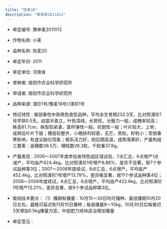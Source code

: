 ```yaml
---
title: "宛麦20"
description: "豫审麦2011012"
---
```

* 审定编号:  豫审麦2011012

*  作物名称:  小麦

*  品种名称:  宛麦20

*  审定年份:  2011

*  审定单位:  河南省

* 育种者:  南阳市农业科学研究所

*  申请者:  南阳市农业科学研究所

*  品种来源:  漯珍1号/豫麦18号//漯珍1号

*  特征特性 : 
属弱春性中熟黑色类型品种，平均全生育期232.3天，比对照漯珍1号早熟0.5天。幼苗半直立，叶色深绿，长势旺，分蘖力一般，成穗率较高；株高81.7cm，株型较紧凑，茎秆弹性一般，抗倒性一般；叶片较大，上举，成熟后叶片下披；穗层较整齐，小穗排列较密，无芒，黑粒，籽粒小；受倒春寒影响，有虚尖缺位现象；根系活力好，耐后期高温，成熟落黄好。产量构成三要素：亩穗数38.5万，穗粒数26.3粒，千粒重37.8g。
 
*  产量表现 : 
2006～2007年度参加省特色组区域试验，7点汇总，6点增产1点减产，平均亩产424.4kg，比对照漯珍1号增产8.88%，差异不显著，居7个参试品种第3位；2007～2008年度续试，6点汇总，6点增产，平均亩产452.4kg，比对照漯珍1号增产13.79%，差异极显著，居11个参试品种第4位；2008～2009年度续试，6点汇总，6点增产，平均亩产422.6kg，比对照漯珍1号增产13.21%，差异显著，居9个参试品种第3位。

*  栽培技术要点 : 
（1）播期和播量：10月15～30日均可播种，最佳播期10月20日左右，最晚可延迟到11月10日播种；每亩播量8～10kg，10月30日后每推迟3天增加0.5kg播量为宜，中低肥力地块适当增加播量

*  审定意见 : 

